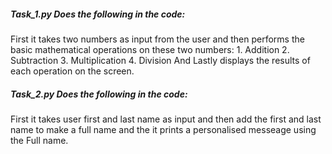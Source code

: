 <h5>
Task_1.py Does the following in the code: </h5>
First it takes two numbers as input from the user and then performs the basic mathematical operations on these two numbers:
1. Addition
2. Subtraction
3. Multiplication
4. Division
And Lastly displays the results of each operation on the screen.

<h5>Task_2.py Does the following in the code:</h5>
First it takes user first and last name as input and then add the first and last name to make a full name and the it prints a personalised messeage using the Full name.
